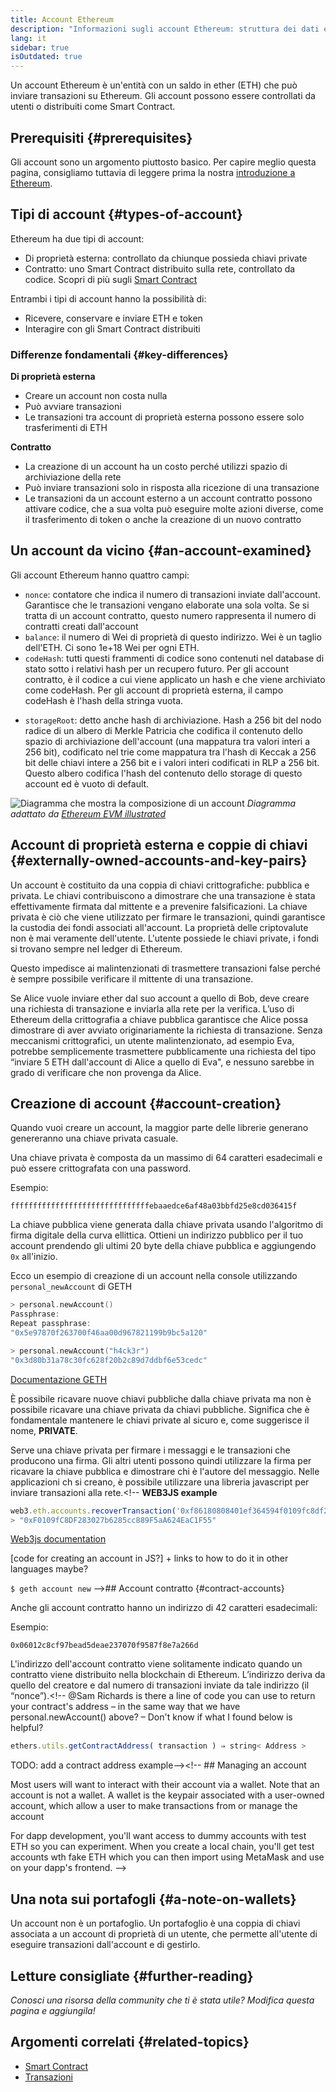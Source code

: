 ```yaml
---
title: Account Ethereum
description: "Informazioni sugli account Ethereum: struttura dei dati e rapporto con la crittografia con coppie di chiavi."
lang: it
sidebar: true
isOutdated: true
---
```


Un account Ethereum è un'entità con un saldo in ether (ETH) che può inviare transazioni su Ethereum. Gli account possono essere controllati da utenti o distribuiti come Smart Contract.

## Prerequisiti {#prerequisites}

Gli account sono un argomento piuttosto basico. Per capire meglio questa pagina, consigliamo tuttavia di leggere prima la nostra [introduzione a Ethereum](/developers/docs/intro-to-ethereum/).

## Tipi di account {#types-of-account}

Ethereum ha due tipi di account:

- Di proprietà esterna: controllato da chiunque possieda chiavi private
- Contratto: uno Smart Contract distribuito sulla rete, controllato da codice. Scopri di più sugli [Smart Contract](/developers/docs/smart-contracts/)

Entrambi i tipi di account hanno la possibilità di:

- Ricevere, conservare e inviare ETH e token
- Interagire con gli Smart Contract distribuiti

### Differenze fondamentali {#key-differences}

**Di proprietà esterna**

- Creare un account non costa nulla
- Può avviare transazioni
- Le transazioni tra account di proprietà esterna possono essere solo trasferimenti di ETH

**Contratto**

- La creazione di un account ha un costo perché utilizzi spazio di archiviazione della rete
- Può inviare transazioni solo in risposta alla ricezione di una transazione
- Le transazioni da un account esterno a un account contratto possono attivare codice, che a sua volta può eseguire molte azioni diverse, come il trasferimento di token o anche la creazione di un nuovo contratto

## Un account da vicino {#an-account-examined}

Gli account Ethereum hanno quattro campi:

- `nonce`: contatore che indica il numero di transazioni inviate dall'account. Garantisce che le transazioni vengano elaborate una sola volta. Se si tratta di un account contratto, questo numero rappresenta il numero di contratti creati dall'account
- `balance`: il numero di Wei di proprietà di questo indirizzo. Wei è un taglio dell'ETH. Ci sono 1e+18 Wei per ogni ETH.
- `codeHash`: tutti questi frammenti di codice sono contenuti nel database di stato sotto i relativi hash per un recupero futuro. Per gli account contratto, è il codice a cui viene applicato un hash e che viene archiviato come codeHash. Per gli account di proprietà esterna, il campo codeHash è l'hash della stringa vuota.
<!--this hash refers to the code of this account on the Ethereum virtual machine (EVM). This EVM code gets executed if the account gets a message call. It cannot be changed unlike the other account fields.  -->
- `storageRoot`: detto anche hash di archiviazione. Hash a 256 bit del nodo radice di un albero di Merkle Patricia che codifica il contenuto dello spazio di archiviazione dell'account (una mappatura tra valori interi a 256 bit), codificato nel trie come mappatura tra l'hash di Keccak a 256 bit delle chiavi intere a 256 bit e i valori interi codificati in RLP a 256 bit. Questo albero codifica l'hash del contenuto dello storage di questo account ed è vuoto di default.

![Diagramma che mostra la composizione di un account](./accounts.png) _Diagramma adattato da [Ethereum EVM illustrated](https://takenobu-hs.github.io/downloads/ethereum_evm_illustrated.pdf)_

## Account di proprietà esterna e coppie di chiavi {#externally-owned-accounts-and-key-pairs}

Un account è costituito da una coppia di chiavi crittografiche: pubblica e privata. Le chiavi contribuiscono a dimostrare che una transazione è stata effettivamente firmata dal mittente e a prevenire falsificazioni. La chiave privata è ciò che viene utilizzato per firmare le transazioni, quindi garantisce la custodia dei fondi associati all'account. La proprietà delle criptovalute non è mai veramente dell'utente. L'utente possiede le chiavi private, i fondi si trovano sempre nel ledger di Ethereum.

Questo impedisce ai malintenzionati di trasmettere transazioni false perché è sempre possibile verificare il mittente di una transazione.

Se Alice vuole inviare ether dal suo account a quello di Bob, deve creare una richiesta di transazione e inviarla alla rete per la verifica. L’uso di Ethereum della crittografia a chiave pubblica garantisce che Alice possa dimostrare di aver avviato originariamente la richiesta di transazione. Senza meccanismi crittografici, un utente malintenzionato, ad esempio Eva, potrebbe semplicemente trasmettere pubblicamente una richiesta del tipo “inviare 5 ETH dall'account di Alice a quello di Eva", e nessuno sarebbe in grado di verificare che non provenga da Alice.

## Creazione di account {#account-creation}

Quando vuoi creare un account, la maggior parte delle librerie generano genereranno una chiave privata casuale.

Una chiave privata è composta da un massimo di 64 caratteri esadecimali e può essere crittografata con una password.

Esempio:

`fffffffffffffffffffffffffffffffebaaedce6af48a03bbfd25e8cd036415f`

La chiave pubblica viene generata dalla chiave privata usando l'algoritmo di firma digitale della curva ellittica. Ottieni un indirizzo pubblico per il tuo account prendendo gli ultimi 20 byte della chiave pubblica e aggiungendo `0x` all'inizio.

Ecco un esempio di creazione di un account nella console utilizzando `personal_newAccount` di GETH

```go
> personal.newAccount()
Passphrase:
Repeat passphrase:
"0x5e97870f263700f46aa00d967821199b9bc5a120"

> personal.newAccount("h4ck3r")
"0x3d80b31a78c30fc628f20b2c89d7ddbf6e53cedc"
```

[Documentazione GETH](https://geth.ethereum.org/docs)

È possibile ricavare nuove chiavi pubbliche dalla chiave privata ma non è possibile ricavare una chiave privata da chiavi pubbliche. Significa che è fondamentale mantenere le chiavi private al sicuro e, come suggerisce il nome, **PRIVATE**.

Serve una chiave privata per firmare i messaggi e le transazioni che producono una firma. Gli altri utenti possono quindi utilizzare la firma per ricavare la chiave pubblica e dimostrare chi è l'autore del messaggio. Nelle applicazioni ch si creano, è possibile utilizzare una libreria javascript per inviare transazioni alla rete.<!-- **WEB3JS example**

```jsx
web3.eth.accounts.recoverTransaction('0xf86180808401ef364594f0109fc8df283027b6285cc889f5aa624eac1f5580801ca031573280d608f75137e33fc14655f097867d691d5c4c44ebe5ae186070ac3d5ea0524410802cdc025034daefcdfa08e7d2ee3f0b9d9ae184b2001fe0aff07603d9');
> "0xF0109fC8DF283027b6285cc889F5aA624EaC1F55"
```

[Web3js documentation](https://web3js.readthedocs.io/)

[code for creating an account in JS?] + links to how to do it in other languages maybe?

`$ geth account new` -->## Account contratto {#contract-accounts}

Anche gli account contratto hanno un indirizzo di 42 caratteri esadecimali:

Esempio:

`0x06012c8cf97bead5deae237070f9587f8e7a266d`

L'indirizzo dell'account contratto viene solitamente indicato quando un contratto viene distribuito nella blockchain di Ethereum. L’indirizzo deriva da quello del creatore e dal numero di transazioni inviate da tale indirizzo (il “nonce”).<!-- @Sam Richards is there a line of code you can use to return your contract's address – in the same way that we have personal.newAccount() above? – Don't know if what I found below is helpful?

```jsx
ethers.utils.getContractAddress( transaction ) ⇒ string< Address >
```

TODO: add a contract address example--><!-- ## Managing an account

Most users will want to interact with their account via a wallet. Note that an account is not a wallet. A wallet is the keypair associated with a user-owned account, which allow a user to make transactions from or manage the account

For dapp development, you'll want access to dummy accounts with test ETH so you can experiment. When you create a local chain, you'll get test accounts wth fake ETH which you can then import using MetaMask and use on your dapp's frontend. -->

## Una nota sui portafogli {#a-note-on-wallets}

Un account non è un portafoglio. Un portafoglio è una coppia di chiavi associata a un account di proprietà di un utente, che permette all'utente di eseguire transazioni dall'account e di gestirlo.

## Letture consigliate {#further-reading}

_Conosci una risorsa della community che ti è stata utile? Modifica questa pagina e aggiungila!_

## Argomenti correlati {#related-topics}

- [Smart Contract](/developers/docs/smart-contracts/)
- [Transazioni](/developers/docs/transactions/)
